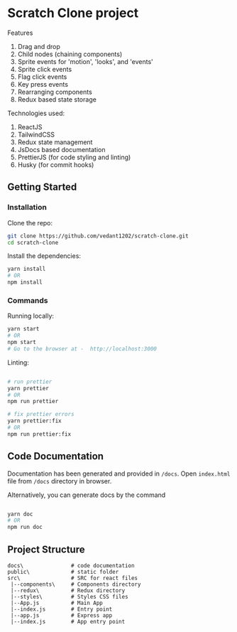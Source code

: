 # Scratch Clone project

Features

1.	Drag and drop 
2.	Child nodes (chaining components)
3.	Sprite events for 'motion', 'looks', and 'events'
4.  Sprite click events	
5.	Flag click events
6.  Key press events
7.	Rearranging components
8.	Redux based state storage


Technologies used:

1.	ReactJS
2.	TailwindCSS
3.	Redux state management 
4.  JsDocs based documentation
5.	PrettierJS (for code styling and linting)
6.	Husky (for commit hooks)


## Getting Started

### Installation

Clone the repo:

```bash
git clone https://github.com/vedant1202/scratch-clone.git
cd scratch-clone
```

Install the dependencies:

```bash
yarn install
# OR
npm install
```

### Commands

Running locally:

```bash
yarn start
# OR
npm start
# Go to the browser at -  http://localhost:3000
```

Linting:

```bash

# run prettier
yarn prettier
# OR
npm run prettier

# fix prettier errors
yarn prettier:fix
# OR
npm run prettier:fix
```

## Code Documentation

Documentation has been generated and provided in `/docs`. Open `index.html` file from `/docs` directory in browser.

Alternatively, you can generate docs by the command
```bash

yarn doc
# OR
npm run doc
```

## Project Structure

```
docs\               # code documentation
public\             # static folder
src\                # SRC for react files
 |--components\     # Components directory
 |--redux\          # Redux directory
 |--styles\         # Styles CSS files
 |--App.js          # Main App
 |--index.js        # Entry point
 |--app.js          # Express app
 |--index.js        # App entry point
```

